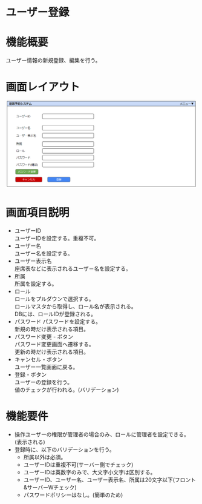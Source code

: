 # ユーザー登録
# 機能概要
ユーザー情報の新規登録、編集を行う。
# 画面レイアウト
![画面レイアウト_ユーザー登録](https://github.com/cuorain/SeatReservationSystem/blob/design/design/003_%E3%83%A6%E3%83%BC%E3%82%B6%E3%83%BC%E7%99%BB%E9%8C%B2/image/%E7%94%BB%E9%9D%A2%E3%83%AC%E3%82%A4%E3%82%A2%E3%82%A6%E3%83%88_%E3%83%A6%E3%83%BC%E3%82%B6%E3%83%BC%E7%99%BB%E9%8C%B2.png)
# 画面項目説明
* ユーザーID  
ユーザーIDを設定する。重複不可。
* ユーザー名  
ユーザー名を設定する。
* ユーザー表示名  
座席表などに表示されるユーザ－名を設定する。
* 所属  
所属を設定する。
* ロール  
ロールをプルダウンで選択する。  
ロールマスタから取得し、ロール名が表示される。  
DBには、ロールIDが登録される。  
* パスワード
パスワードを設定する。  
新規の時だけ表示される項目。
* パスワード変更 - ボタン  
パスワード変更画面へ遷移する。  
更新の時だけ表示される項目。
* キャンセル - ボタン  
ユーザー一覧画面に戻る。
* 登録 - ボタン  
ユーザーの登録を行う。  
値のチェックが行われる。(バリデーション)
# 機能要件
* 操作ユーザーの権限が管理者の場合のみ、ロールに管理者を設定できる。(表示される)
* 登録時に、以下のバリデーションを行う。
    * 所属以外は必須。
    * ユーザーIDは重複不可(サーバー側でチェック)
    * ユーザーIDは英数字のみで、大文字小文字は区別する。
    * ユーザーID、ユーザー名、ユーザー表示名、所属は20文字以下(フロント&サーバーWチェック)
    * パスワードポリシーはなし。(簡単のため)